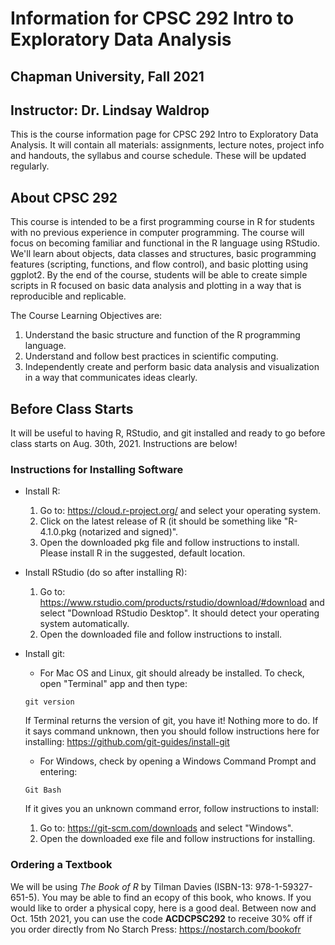# Information for CPSC 292 Intro to Exploratory Data Analysis
## Chapman University, Fall 2021
## Instructor: Dr. Lindsay Waldrop

This is the course information page for CPSC 292 Intro to Exploratory Data Analysis. It will contain all materials: assignments, lecture notes, project info and handouts, the syllabus and course schedule. These will be updated regularly. 

## About CPSC 292 

This course is intended to be a first programming course in R for students with no previous experience in computer programming. The course will focus on becoming familiar and functional in the R language using RStudio. We'll learn about objects, data classes and structures, basic programming features (scripting, functions, and flow control), and basic plotting using ggplot2. By the end of the course, students will be able to create simple scripts in R focused on basic data analysis and plotting in a way that is reproducible and replicable. 

The Course Learning Objectives are: 
 1. Understand the basic structure and function of the R programming language.
 2. Understand and follow best practices in scientific computing.
 3. Independently create and perform basic data analysis and visualization in a way that communicates ideas clearly.

## Before Class Starts

It will be useful to having R, RStudio, and git installed and ready to go before class starts on Aug. 30th, 2021. Instructions are below! 

### Instructions for Installing Software

 - Install R: 
    1. Go to: https://cloud.r-project.org/ and select your operating system.  
    2. Click on the latest release of R (it should be something like "R-4.1.0.pkg (notarized and signed)". 
    3. Open the downloaded pkg file and follow instructions to install. Please install R in the suggested, default location. 

 - Install RStudio (do so after installing R): 
    1. Go to: https://www.rstudio.com/products/rstudio/download/#download and select "Download RStudio Desktop". It should detect your operating system automatically. 
    2. Open the downloaded file and follow instructions to install. 

  - Install git: 
    - For Mac OS and Linux, git should already be installed. To check, open "Terminal" app and then type: 
     ```
     git version 
     ```
     If Terminal returns the version of git, you have it! Nothing more to do. If it says command unknown, then you should follow instructions here for installing: https://github.com/git-guides/install-git
     - For Windows, check by opening a Windows Command Prompt and entering: 
      ```
      Git Bash
      ```
      If it gives you an unknown command error, follow instructions to install:  
      1. Go to: https://git-scm.com/downloads and select "Windows". 
      2. Open the downloaded exe file and follow instructions for installing.  

### Ordering a Textbook

We will be using _The Book of R_ by Tilman Davies (ISBN-13: 978-1-59327-651-5). You may be able to find an ecopy of this book, who knows. If you would like to order a physical copy, here is a good deal. Between now and Oct. 15th 2021, you can use the code __ACDCPSC292__ to receive 30% off if you order directly from No Starch Press: https://nostarch.com/bookofr


